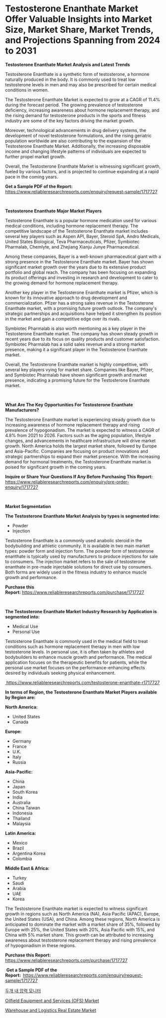 <p><h1>Testosterone Enanthate Market Offer Valuable Insights into Market Size, Market Share, Market Trends, and Projections Spanning from 2024 to 2031</h1></p><p><strong>Testosterone Enanthate Market Analysis and Latest Trends</strong></p>
<p><p>Testosterone Enanthate is a synthetic form of testosterone, a hormone naturally produced in the body. It is commonly used to treat low testosterone levels in men and may also be prescribed for certain medical conditions in women.</p><p>The Testosterone Enanthate Market is expected to grow at a CAGR of 11.4% during the forecast period. The growing prevalence of testosterone deficiency, increasing awareness about hormone replacement therapy, and the rising demand for testosterone products in the sports and fitness industry are some of the key factors driving the market growth.</p><p>Moreover, technological advancements in drug delivery systems, the development of novel testosterone formulations, and the rising geriatric population worldwide are also contributing to the expansion of the Testosterone Enanthate Market. Additionally, the increasing disposable income and changing lifestyle patterns of individuals are expected to further propel market growth.</p><p>Overall, the Testosterone Enanthate Market is witnessing significant growth, fueled by various factors, and is projected to continue expanding at a rapid pace in the coming years.</p></p>
<p><strong>Get a Sample PDF of the Report:&nbsp;</strong> <a href="https://www.reliableresearchreports.com/enquiry/request-sample/1717727">https://www.reliableresearchreports.com/enquiry/request-sample/1717727</a></p>
<p>&nbsp;</p>
<p><strong>Testosterone Enanthate Major Market Players</strong></p>
<p><p>Testosterone Enanthate is a popular hormone medication used for various medical conditions, including hormone replacement therapy. The competitive landscape of the Testosterone Enanthate market includes several key players such as Aspen API, Bayer, Steroid SpA, Andro Medicals, United States Biological, Teva Pharmaceuticals, Pfizer, Symbiotec Pharmalab, Chemlyte, and Zhejiang Xianju Junye Pharmaceutical.</p><p>Among these companies, Bayer is a well-known pharmaceutical giant with a strong presence in the Testosterone Enanthate market. Bayer has shown significant market growth over the years due to its extensive product portfolio and global reach. The company has been focusing on expanding its product offerings and investing in research and development to cater to the growing demand for hormone replacement therapy.</p><p>Another key player in the Testosterone Enanthate market is Pfizer, which is known for its innovative approach to drug development and commercialization. Pfizer has a strong sales revenue in the Testosterone Enanthate market, with a promising future growth outlook. The company's strategic partnerships and acquisitions have helped it strengthen its position in the market and gain a competitive edge over its rivals.</p><p>Symbiotec Pharmalab is also worth mentioning as a key player in the Testosterone Enanthate market. The company has shown steady growth in recent years due to its focus on quality products and customer satisfaction. Symbiotec Pharmalab has a solid sales revenue and a strong market presence, making it a significant player in the Testosterone Enanthate market.</p><p>Overall, the Testosterone Enanthate market is highly competitive, with several key players vying for market share. Companies like Bayer, Pfizer, and Symbiotec Pharmalab have shown significant growth and market presence, indicating a promising future for the Testosterone Enanthate market.</p></p>
<p>&nbsp;</p>
<p><strong>What Are The Key Opportunities For Testosterone Enanthate Manufacturers?</strong></p>
<p><p>The Testosterone Enanthate market is experiencing steady growth due to increasing awareness of hormone replacement therapy and rising prevalence of hypogonadism. The market is expected to witness a CAGR of 4.8% from 2021 to 2026. Factors such as the aging population, lifestyle changes, and advancements in healthcare infrastructure will drive market growth. North America holds the largest market share, followed by Europe and Asia-Pacific. Companies are focusing on product innovations and strategic partnerships to expand their market presence. With the increasing demand for hormonal treatments, the Testosterone Enanthate market is poised for significant growth in the coming years.</p></p>
<p><strong>Inquire or Share Your Questions If Any Before Purchasing This Report:</strong> <a href="https://www.reliableresearchreports.com/enquiry/pre-order-enquiry/1717727">https://www.reliableresearchreports.com/enquiry/pre-order-enquiry/1717727</a></p>
<p>&nbsp;</p>
<p><strong>Market Segmentation</strong></p>
<p><strong>The Testosterone Enanthate Market Analysis by types is segmented into:</strong></p>
<p><ul><li>Powder</li><li>Injection</li></ul></p>
<p><p>Testosterone Enanthate is a commonly used anabolic steroid in the bodybuilding and athletic community. It is available in two main market types: powder form and injection form. The powder form of testosterone enanthate is typically used by manufacturers to produce injections for sale to consumers. The injection market refers to the sale of testosterone enanthate in pre-made injectable solutions for direct use by consumers. Both forms are widely used in the fitness industry to enhance muscle growth and performance.</p></p>
<p><strong>Purchase this Report:&nbsp;</strong><a href="https://www.reliableresearchreports.com/purchase/1717727">https://www.reliableresearchreports.com/purchase/1717727</a></p>
<p>&nbsp;</p>
<p><strong>The Testosterone Enanthate Market Industry Research by Application is segmented into:</strong></p>
<p><ul><li>Medical Use</li><li>Personal Use</li></ul></p>
<p><p>Testosterone Enanthate is commonly used in the medical field to treat conditions such as hormone replacement therapy in men with low testosterone levels. In personal use, it is often taken by athletes and bodybuilders to enhance muscle growth and performance. The medical application focuses on the therapeutic benefits for patients, while the personal use market focuses on the performance-enhancing effects desired by individuals seeking physical enhancement.</p></p>
<p><a href="https://www.reliableresearchreports.com/testosterone-enanthate-r1717727">&nbsp;https://www.reliableresearchreports.com/testosterone-enanthate-r1717727</a></p>
<p><strong>In terms of Region, the Testosterone Enanthate Market Players available by Region are:</strong></p>
<p>
    <p> <strong> North America: </strong>
        <ul>
            <li>United States</li>
            <li>Canada</li>
        </ul>
        </p> 
    <p> <strong> Europe: </strong>
        <ul>
            <li>Germany</li>
            <li>France</li>
            <li>U.K.</li>
            <li>Italy</li>
            <li>Russia</li>
        </ul>
        </p> 
    <p> <strong> Asia-Pacific: </strong>
        <ul>
            <li>China</li>
            <li>Japan</li>
            <li>South Korea</li>
            <li>India</li>
            <li>Australia</li>
            <li>China Taiwan</li>
            <li>Indonesia</li>
            <li>Thailand</li>
            <li>Malaysia</li>
        </ul>
        </p> 
    <p> <strong> Latin America: </strong>
        <ul>
            <li>Mexico</li>
            <li>Brazil</li>
            <li>Argentina Korea</li>
            <li>Colombia</li>
        </ul>
        </p> 
    <p> <strong> Middle East & Africa: </strong>
        <ul>
            <li>Turkey</li>
            <li>Saudi</li>
            <li>Arabia</li>
            <li>UAE</li>
            <li>Korea</li>
        </ul>
    </p>
    </p>
<p><p>The Testosterone Enanthate market is expected to witness significant growth in regions such as North America (NA), Asia Pacific (APAC), Europe, the United States (USA), and China. Among these regions, North America is anticipated to dominate the market with a market share of 35%, followed by Europe with 25%, the United States with 20%, Asia Pacific with 15%, and China with 5% market share. This growth can be attributed to increasing awareness about testosterone replacement therapy and rising prevalence of hypogonadism in these regions.</p></p>
<p><strong>Purchase this Report: </strong><a href="https://www.reliableresearchreports.com/purchase/1717727">https://www.reliableresearchreports.com/purchase/1717727</a></p>
<p>&nbsp;<strong>Get a Sample PDF of the Report:&nbsp;&nbsp;</strong><a href="https://www.reliableresearchreports.com/enquiry/request-sample/1717727">https://www.reliableresearchreports.com/enquiry/request-sample/1717727</a></p>
<p><strong></strong></p>
<p><p><a href="https://medium.com/@beaublock13/%EB%87%8C%EC%95%95-%EB%AA%A8%EB%8B%88%ED%84%B0-%EC%8B%9C%EC%9E%A5-%EB%B6%84%EC%84%9D-%EA%B8%80%EB%A1%9C%EB%B2%8C-%EC%82%B0%EC%97%85-%EC%A0%84%EB%A7%9D-%EB%B0%8F-%EC%98%88%EC%B8%A1-2024%EB%85%84%EB%B6%80%ED%84%B0-2031%EB%85%84-ec3098039146">두개 내 압력 모니터</a></p><p><a href="https://medium.com/@mslewokuneva/oilfield-equipment-and-services-ofs-market-share-evolution-and-market-growth-trends-2024-2031-665187529fa3">Oilfield Equipment and Services (OFS) Market</a></p><p><a href="https://medium.com/@albertohickle/warehouse-and-logistics-real-estate-market-size-and-market-trends-complete-industry-overview-2024-a1618eb6f9d0">Warehouse and Logistics Real Estate Market</a></p></p>